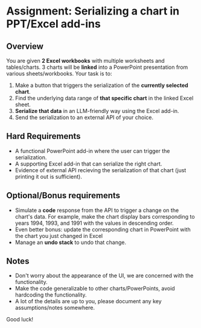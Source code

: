 # Assignment: Serializing a chart in PPT/Excel add-ins

## Overview

You are given **2 Excel workbooks** with multiple worksheets and tables/charts. 3 charts will be **linked** into a PowerPoint presentation from various sheets/workbooks. Your task is to:
1. Make a button that triggers the serialization of the **currently selected chart**.
2. Find the underlying data range of **that specific chart** in the linked Excel sheet.
3. **Serialize that data** in an LLM-friendly way using the Excel add-in.
4. Send the serialization to an external API of your choice.

## Hard Requirements
- A functional PowerPoint add-in where the user can trigger the serialization.
- A supporting Excel add-in that can serialize the right chart.
- Evidence of external API recieving the serialization of that chart (just printing it out is sufficient).

## Optional/Bonus requirements
- Simulate a **code** response from the API to trigger a change on the chart's data. For example, make the chart display bars corresponding to years 1994, 1993, and 1991 with the values in descending order.
- Even better bonus: update the corresponding chart in PowerPoint with the chart you just changed in Excel
- Manage an **undo stack** to undo that change.

## Notes
- Don't worry about the appearance of the UI, we are concerned with the functionality.
- Make the code generalizable to other charts/PowerPoints, avoid hardcoding the functionality.
- A lot of the details are up to you, please document any key assumptions/notes somewhere.

Good luck!
